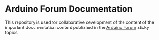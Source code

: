 # Arduino Forum Documentation

This repository is used for collaborative development of the content of the important documentation content published in the [Arduino Forum](https://forum.arduino.cc) sticky topics.
